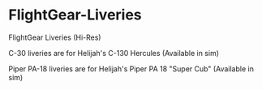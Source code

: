 # FlightGear-Liveries
FlightGear Liveries (Hi-Res)

C-30 liveries are for Helijah's C-130 Hercules (Available in sim)

Piper PA-18 liveries are for Helijah's Piper PA 18 "Super Cub"  (Available in sim)
